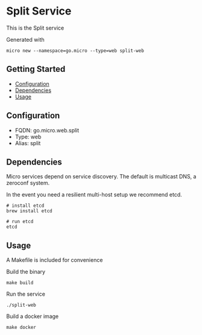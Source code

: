 # Split Service

This is the Split service

Generated with

```
micro new --namespace=go.micro --type=web split-web
```

## Getting Started

- [Configuration](#configuration)
- [Dependencies](#dependencies)
- [Usage](#usage)

## Configuration

- FQDN: go.micro.web.split
- Type: web
- Alias: split

## Dependencies

Micro services depend on service discovery. The default is multicast DNS, a zeroconf system.

In the event you need a resilient multi-host setup we recommend etcd.

```
# install etcd
brew install etcd

# run etcd
etcd
```

## Usage

A Makefile is included for convenience

Build the binary

```
make build
```

Run the service
```
./split-web
```

Build a docker image
```
make docker
```